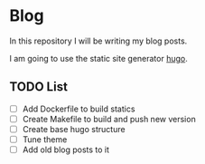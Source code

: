 # Blog

In this repository I will be writing my blog posts.

I am going to use the static site generator [hugo](https://gohugo.io/).

## TODO List

- [ ] Add Dockerfile to build statics
- [ ] Create Makefile to build and push new version
- [ ] Create base hugo structure
- [ ] Tune theme
- [ ] Add old blog posts to it
